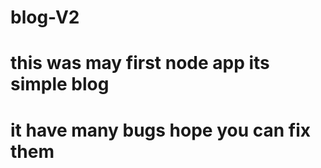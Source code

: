 ﻿# blog-V2
# this was may first node app  its simple blog 
# it have many bugs hope you can fix them 

